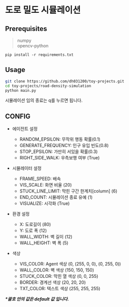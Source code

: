 # 도로 밀도 시뮬레이션

## Prerequisites

> numpy  
> opencv-python  

`pip install -r requirements.txt`  


## Usage
```bash
git clone https://github.com/dh031200/toy-projects.git
cd toy-projects/road-density-simulation
python main.py
```

시뮬레이션 임의 종료는 q를 누르면 됩니다.


## CONFIG
* 에이전트 설정
    * RANDOM_EPSILON: 무작위 행동 확률(0.1)  
    * GENERATE_FREQUENCY: 인구 유입 빈도(0.8)
    * STOP_EPSILON: 가만히 서있을 확률(0.3)
    * RIGHT_SIDE_WALK: 우측보행 여부 (True)

* 시뮬레이터 설정
    * FRAME_SPEED: 배속
    * VIS_SCALE: 화면 비율 (20)
    * STUCK_LINE_LIMIT: 막힌 구간 한계치[column] (6)
    * END_COUNT: 시뮬레이션 종료 유예 (1)
    * VISUALIZE: 시각화 (True)
 
* 환경 설정
    * X: 도로길이 (80)  
    * Y: 도로 폭 (12)  
    * WALL_WIDTH: 벽 길이 (12)
    * WALL_HEIGHT: 벽 폭 (5)

* 색상
    * VIS_COLOR: Agent 색상 (0, (255, 0, 0), (0, 255, 0))
    * WALL_COLOR: 벽 색상 (150, 150, 150)
    * STUCK_COLOR: 막힌 열 색상 (0, 0, 255)
    * BORDER: 경계선 색상 (20, 20, 20)
    * TXT_COLOR: 텍스트 색상 (255, 255, 255)

***\*괄호 안의 값은 default 값 입니다.***
